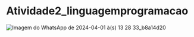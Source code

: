 # Atividade2_linguagemprogramacao


![Imagem do WhatsApp de 2024-04-01 à(s) 13 28 33_b8a14d20](https://github.com/edgcarvalho/Atividade2_linguagemprogramacao/assets/101958779/774a4772-ddf3-4721-8edb-a3a878d44356)
